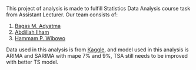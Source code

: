 This project of analysis is made to fulfill Statistics Data Analysis course task from Assistant Lecturer. Our team consists of:
1. [Bagas M. Adyatma](github.com/bagas29a)
2. [Abdillah Ilham](github.com/ailham4321)
3. [Hammam P. Wibowo](github.com/hammampw)

Data used in this analysis is from [Kaggle](https://www.kaggle.com/code/kushal1506/timeseries-s-p500-stockanalysis-arima-lstm#Comparing-model-scores), and model used in this analysis
is ARIMA and SARIMA with mape 7% and 9%, TSA still needs to be improved with better TS model.
